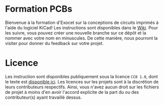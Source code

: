 # Formation PCBs

Bienvenue à la formation d'Exocet sur la conceptions de circuits imprimés à l'aide du logiciel
KiCad! Les instructions sont disponibles dans le
[Wiki](https://github.com/Exocet-Polytechnique/formation-pcbs/wiki). Pour les suivre, vous pouvez
créer une nouvelle branche sur ce dépôt et la nommer avec votre nom en minuscules. De cette manière,
nous pourront la visiter pour donner du feedback sur votre projet.

# Licence

Les instruction sont disponibles publiquement sous la licence `CC0 1.0`, dont le texte est
[disponible ici](LICENSE). Les licences sur les projets sont à la discrétion de leurs contributeurs
respectifs. Ainsi, vous n'avez aucun droit sur les fichiers de projet à moins d'en avoir l'accord
explicite de la part du ou des contributeur(s) ayant travaillé dessus.
